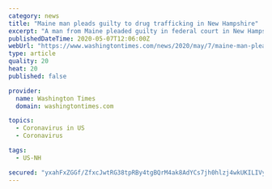 ```yaml
---
category: news
title: "Maine man pleads guilty to drug trafficking in New Hampshire"
excerpt: "A man from Maine pleaded guilty in federal court in New Hampshire to fentanyl and heroin trafficking, prosecutors said."
publishedDateTime: 2020-05-07T12:06:00Z
webUrl: "https://www.washingtontimes.com/news/2020/may/7/maine-man-pleads-guilty-to-drug-trafficking-in-new/"
type: article
quality: 20
heat: 20
published: false

provider:
  name: Washington Times
  domain: washingtontimes.com

topics:
  - Coronavirus in US
  - Coronavirus

tags:
  - US-NH

secured: "yxahFxZGGf/ZfxcJwtRG38tpRBy4tgBQrM4ak8AdYCs7jh0hlzj4wkUKILIVyfOFEHMN1DHvEtoAGgHhpr4bbQSyvgs4bPa0SNbup2Cksv0Vb9iz5MdUvhXuUMZVz6UuhPvb6nQSdEV1S+Ydx8/R4W8ubi1qSmVFhrxsouUJflqmXrz2vDXB/VqeMRboveelBC4A5vmsS2hc7+wdCOg9xTaZCUjs4lpcf2+/rCzK1AOIx81fclk6pqvKDxyT0VJWUy5W8Y0fbYpsp+nWeME2IRipV/8osGiUURO9mHO7m9tnCpKcx6RQA3xNFJbP0wRD;x8nJobgj0OPSwMhGcqZl9A=="
---
```


